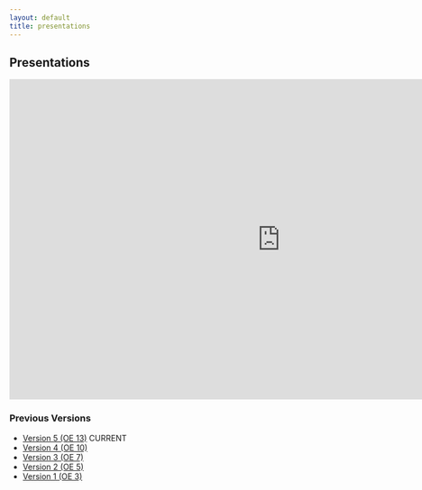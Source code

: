 ```yaml
---
layout: default
title: presentations
---
```


## Presentations

<iframe src="https://docs.google.com/presentation/d/e/2PACX-1vSToccNRmAklGAyfbhhdofTs_Bi-1bv-2XHU7VXgDCCMqhiGYk3RNZhiASGVZS8lztKqlBgN2jma8o4/embed?start=false&loop=false&delayms=10000" frameborder="0" width="960" height="569" allowfullscreen="true" mozallowfullscreen="true" webkitallowfullscreen="true"></iframe>


### Previous Versions

- [Version 5 (OE 13)](https://docs.google.com/presentation/d/e/2PACX-1vSToccNRmAklGAyfbhhdofTs_Bi-1bv-2XHU7VXgDCCMqhiGYk3RNZhiASGVZS8lztKqlBgN2jma8o4/pub?start=false&loop=false&delayms=3000) CURRENT
- [Version 4 (OE 10)](https://docs.google.com/presentation/d/e/2PACX-1vTjwwB5x4tM53utZsrlyP7EPg_39e0893r073sBm8GM40DjjHpoC9MUjpg8pTGFRRBVmXVsq44JKOdu/pub?start=false&loop=false&delayms=3000)
- [Version 3 (OE 7)](https://docs.google.com/presentation/d/e/2PACX-1vS2Ff3Mug4JClBPS-iqRxoI5fw27bEP-bJhA7tASfqklgvdF3l-GcPklp0wMdY-LzfY3igIn2dVekWA/pub?start=false&loop=false&delayms=3000)
- [Version 2 (OE 5)](https://docs.google.com/presentation/d/e/2PACX-1vQR-yoya2GNqqyLAr_KV9dRD_NXeEPn8fje0OUQEleVcQSBfT0IIbNcf26DgwVP0zG6Fb0Etbuh09_w/pub?start=false&loop=false&delayms=3000)
- [Version 1 (OE 3)](https://docs.google.com/presentation/d/e/2PACX-1vTc6Da5VLCCrz4AyOQAl109nofvueaYAg6qu0TBhT6s8fV0qgSGlxHjy4swdlWTwBSTmU3s1w6Whzm9/pub?start=false&loop=false&delayms=3000)
